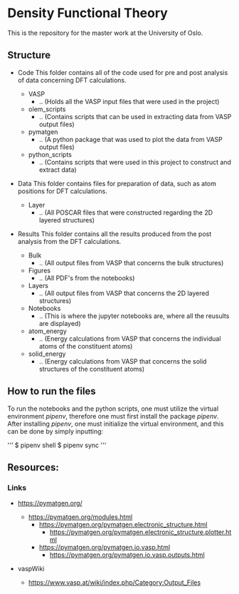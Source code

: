 # Density Functional Theory
This is the repository for the master work at the University of Oslo.

## Structure
- Code
This folder contains all of the code used for pre and post analysis of data
concerning DFT calculations.

  - VASP
    - .. (Holds all the VASP input files that were used in the project)
  - olem_scripts
    - .. (Contains scripts that can be used in extracting data from VASP
      output files)
  - pymatgen
    - .. (A python package that was used to plot the data from VASP output files)
  - python_scripts
    - .. (Contains scripts that were used in this project to construct and
      extract data)

- Data
This folder contains files for preparation of data, such as atom positions for DFT
calculations.

  - Layer
    - .. (All POSCAR files that were constructed regarding the 2D layered structures)

- Results
This folder contains all the results produced from the post analysis from the
DFT calculations.

  - Bulk
    - .. (All output files from VASP that concerns the bulk structures)
  - Figures
    - .. (All PDF's from the notebooks)
  - Layers
    - .. (All output files from VASP that concerns the 2D layered structures)
  - Notebooks
    - .. (This is where the jupyter notebooks are, where all the reusults are
      displayed)
  - atom_energy
    - .. (Energy calculations from VASP that concerns the individual atoms of
      the constituent atoms)
  - solid_energy
    - .. (Energy calculations from VASP that concerns the solid structures of
      the constituent atoms)

## How to run the files
To run the notebooks and the python scripts, one must utilize the virtual
environment $pipenv$, therefore one must first install the package *pipenv*. 
After installing $pipenv$, one must initialize the virtual environment, and this can be done by simply inputting:

'''
$ pipenv shell 
$ pipenv sync
'''
 

## Resources:

### Links
- https://pymatgen.org/
  - https://pymatgen.org/modules.html
    - https://pymatgen.org/pymatgen.electronic_structure.html
      - https://pymatgen.org/pymatgen.electronic_structure.plotter.html
    - https://pymatgen.org/pymatgen.io.vasp.html
       - https://pymatgen.org/pymatgen.io.vasp.outputs.html

- vaspWiki
  - https://www.vasp.at/wiki/index.php/Category:Output_Files
